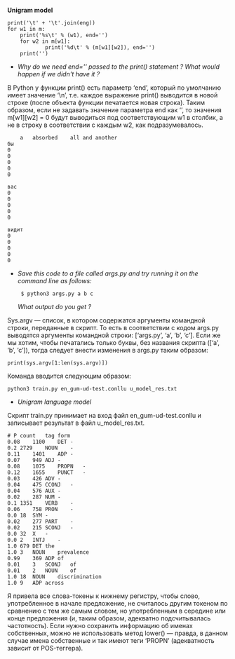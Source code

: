 **Unigram model**


    print('\t' + '\t'.join(eng))
    for w1 in m:
        print('%s\t' % (w1), end='')
        for w2 in m[w1]:
                print('%d\t' % (m[w1][w2]), end='')
        print('')
        
* *Why do we need end='' passed to the print() statement ? What would happen if we didn't have it ?*

В Python у функции print() есть параметр ‘end’, который по умолчанию имеет значение ‘\n’, т.е. каждое выражение print() выводится в новой строке (после объекта функции печатается новая строка). Таким образом, если не задавать значение параметра end как ‘’, то значения m[w1][w2] = 0 будут выводиться под соответствующим w1 в столбик, а не в строку в соответствии с каждым w2, как подразумевалось.

        a	absorbed	all	and	another
    бы	
    0	
    0	
    0	
    0	
    0	

    вас	
    0	
    0	
    0	
    0	
    0	

    видит	
    0	
    0	
    0	
    0	
    0	

* *Save this code to a file called args.py and try running it on the command line as follows:*

       $ python3 args.py a b c 
    
   *What output do you get ?*

Sys.argv — список, в котором содержатся аргументы командной строки, переданные в скрипт. То есть в соответствии с кодом args.py выводятся аргументы командной строки: [‘args.py’, ‘a’, ‘b’, ‘c’]. Если же мы хотим, чтобы печатались только буквы, без названия скрипта ([‘a’, ‘b’, ‘c’]), тогда следует внести изменения в args.py таким образом: 
    
    print(sys.argv[1:len(sys.argv)])

Команда вводится следующим образом:

    python3 train.py en_gum-ud-test.conllu u_model_res.txt 

* *Unigram language model*

Скрипт train.py принимает на вход файл en_gum-ud-test.conllu и записывает результат в файл u_model_res.txt. 

    # P	count	tag	form
    0.08	1100	DET	-
    0.2	2729	NOUN	-
    0.11	1401	ADP	-
    0.07	949	ADJ	-
    0.08	1075	PROPN	-
    0.12	1655	PUNCT	-
    0.03	426	ADV	-
    0.04	475	CCONJ	-
    0.04	576	AUX	-
    0.02	287	NUM	-
    0.1	1351	VERB	-
    0.06	758	PRON	-
    0.0	18	SYM	-
    0.02	277	PART	-
    0.02	215	SCONJ	-
    0.0	32	X	-
    0.0	2	INTJ	-
    1.0	679	DET	the
    1.0	3	NOUN	prevalence
    0.99	369	ADP	of
    0.01	3	SCONJ	of
    0.01	2	NOUN	of
    1.0	18	NOUN	discrimination
    1.0	9	ADP	across

Я привела все слова-токены к нижнему регистру, чтобы слово, употребленное в начале предложение, не считалось другим токеном по сравнению с тем же самым словом, но употребленным в середине или конце предложения (и, таким образом, адекватно подсчитывалась частотность). Если нужно сохранить информацию об именах собственных, можно не использовать метод lower() — правда, в данном случае имена собственные и так имеют теги ‘PROPN’ (адекватность зависит от POS-теггера). 
